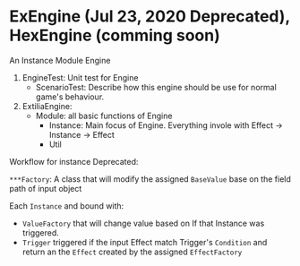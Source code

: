 # ExEngine (Jul 23, 2020 Deprecated), HexEngine (comming soon)
An Instance Module Engine

1. EngineTest: Unit test for Engine
   - ScenarioTest: Describe how this engine should be use for normal game's behaviour.
2. ExtiliaEngine:
   - Module: all basic functions of Engine
     - Instance: Main focus of Engine. Everything invole with Effect -> Instance -> Effect
     - Util

Workflow for instance Deprecated:

```***Factory```: A class that will modify the assigned ```BaseValue``` base on the field path of input object

Each ```Instance``` and bound with:
 - ```ValueFactory``` that will change value based on If that Instance was triggered.
 - ```Trigger``` triggered if the input Effect match Trigger's ```Condition``` and return an the ```Effect``` created by the assigned ```EffectFactory```

